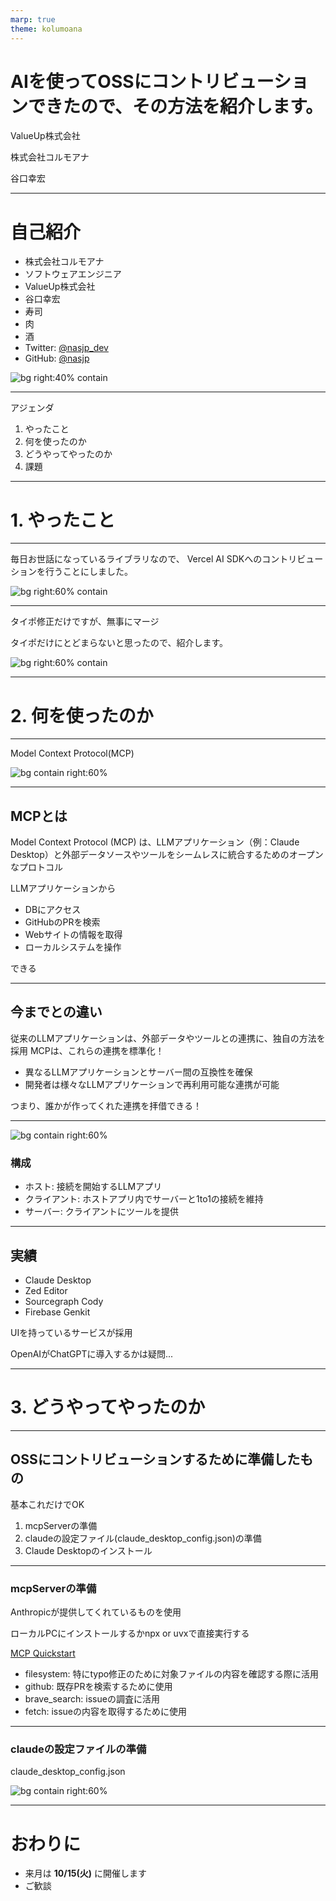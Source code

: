 ```yaml
---
marp: true
theme: kolumoana
---
```


<style scoped>
  section { display: flex; justify-content: center; align-items: center;}
</style>

# AIを使ってOSSにコントリビューションできたので、その方法を紹介します。

ValueUp株式会社

株式会社コルモアナ

谷口幸宏

---

# 自己紹介

- 株式会社コルモアナ
- ソフトウェアエンジニア
- ValueUp株式会社
- 谷口幸宏
- 寿司
- 肉
- 酒
- Twitter: [@nasjp_dev](https://twitter.com/nasjp_dev)
- GitHub: [@nasjp](https://github.com/nasjp)

![bg right:40% contain](https://corporate-henna-seven.vercel.app/_next/image?url=%2Ftaniguchi_avatar.png&w=3840&q=75)

---

アジェンダ

1. やったこと
2. 何を使ったのか
3. どうやってやったのか
4. 課題

---

# 1. やったこと

---

毎日お世話になっているライブラリなので、
Vercel AI SDKへのコントリビューションを行うことにしました。

![bg right:60% contain](https://raw.githubusercontent.com/nasjp/slides/refs/heads/main/slides/20241203_use_mcp/1_vercel_ai.png)

---

タイポ修正だけですが、無事にマージ

タイポだけにとどまらないと思ったので、紹介します。

![bg right:60% contain](https://raw.githubusercontent.com/nasjp/slides/refs/heads/main/slides/20241203_use_mcp/2_fix_typo.png)

---

# 2. 何を使ったのか

---

Model Context Protocol(MCP)

![bg contain right:60%](https://raw.githubusercontent.com/nasjp/slides/refs/heads/main/slides/20241203_use_mcp/3_intro_mcp.png)

---

## MCPとは

Model Context Protocol (MCP) は、LLMアプリケーション（例：Claude Desktop）と外部データソースやツールをシームレスに統合するためのオープンなプロトコル

LLMアプリケーションから

- DBにアクセス
- GitHubのPRを検索
- Webサイトの情報を取得
- ローカルシステムを操作

できる

---

## 今までとの違い

従来のLLMアプリケーションは、外部データやツールとの連携に、独自の方法を採用
MCPは、これらの連携を標準化！

- 異なるLLMアプリケーションとサーバー間の互換性を確保
- 開発者は様々なLLMアプリケーションで再利用可能な連携が可能

つまり、誰かが作ってくれた連携を拝借できる！

---

![bg contain right:60%](https://raw.githubusercontent.com/nasjp/slides/refs/heads/main/slides/20241203_use_mcp/4_mcp_architecture.png)

### 構成

- ホスト: 接続を開始するLLMアプリ
- クライアント: ホストアプリ内でサーバーと1to1の接続を維持
- サーバー: クライアントにツールを提供

---

## 実績

- Claude Desktop
- Zed Editor
- Sourcegraph Cody
- Firebase Genkit

UIを持っているサービスが採用

OpenAIがChatGPTに導入するかは疑問...

---

# 3. どうやってやったのか

---

## OSSにコントリビューションするために準備したもの

基本これだけでOK

1. mcpServerの準備
2. claudeの設定ファイル(claude_desktop_config.json)の準備
3. Claude Desktopのインストール

---

### mcpServerの準備

Anthropicが提供してくれているものを使用

ローカルPCにインストールするかnpx or uvxで直接実行する

[MCP Quickstart](https://modelcontextprotocol.io/quickstart)

- filesystem: 特にtypo修正のために対象ファイルの内容を確認する際に活用
- github: 既存PRを検索するために使用
- brave_search: issueの調査に活用
- fetch: issueの内容を取得するために使用

---

### claudeの設定ファイルの準備

claude_desktop_config.json

![bg contain right:60%](https://raw.githubusercontent.com/nasjp/slides/refs/heads/main/slides/20241203_use_mcp/5_claude_desktop_config.png)

---

# おわりに

- 来月は **10/15(火)** に開催します
- ご歓談

